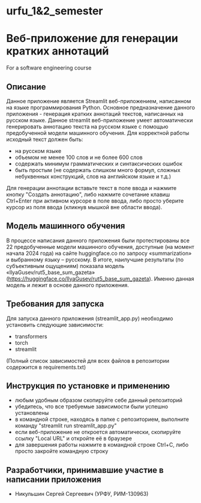 # urfu_1&2_semester
# Веб-приложение для генерации кратких аннотаций
For a software engineering course

## Описание
Данное приложение является Streamlit веб-приложением, написанном на языке программирования Python. Основное предназначение данного приложения - генерация кратких аннотаций текстов, написанных на русском языке. Данное streamlit веб-приложение умеет автоматически генерировать аннотацию текста на русском языке с помощью предобученной модели машинного обучения. Для корректной работы исходный текст должен быть:

- на русском языке
- объемом не менее 100 слов и не более 600 слов
- содержать минимум грамматических и синтаксических ошибок
- быть простым (не содержать слишком много формул, сложных небуквенных конструкций, слов на английском языке и т.д.)

Для генерации аннотации вставьте текст в поле ввода и нажмите кнопку "Создать аннотацию", либо нажмите сочетание клавиш Ctrl+Enter при активном курсоре в поле ввода, либо просто уберите курсор из поля ввода (кликнув мышкой вне области ввода).

## Модель машинного обучения
В процессе написания данного приложения были протестированы все 22 предобученные модели машинного обучения, доступные (на момент начала 2024 года) на сайте huggingface.co по запросу «summarization» и выбранному языку – русскому. В итоге, наилучшие результаты (по субъективным ощущениям) показала модель «IlyaGusev/rut5_base_sum_gazeta» (https://huggingface.co/IlyaGusev/rut5_base_sum_gazeta). Именно данная модель и лежит в основе данного приложения.

## Требования для запуска
Для запуска данного приложения (streamlit_app.py) необходимо установить следующие зависимости:

- transformers
- torch
- streamlit

(Полный список зависимостей для всех файлов в репозитории содержится в requirements.txt)

## Инструкция по установке и применению

 - любым удобным образом скопируйте себе данный репозиторий
 - убедитесь, что все требуемые зависимости были успешно установлены
 - в командной строке, находясь в папке с репозиторием, выполните команду "streamlit run streamlit_app.py"
 - если веб-приложение не откроется автоматически, скопируйте ссылку "Local URL" и откройте её в браузере
 - для завершения работы нажмите в командной строке Ctrl+C, либо просто закройте командную строку

## Разработчики, принимавшие участие в написании приложения

- Никульшин Сергей Сергеевич (УРФУ, РИМ-130963)